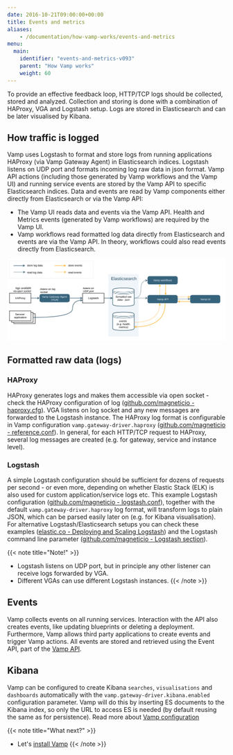 ```yaml
---
date: 2016-10-21T09:00:00+00:00
title: Events and metrics
aliases: 
    - /documentation/how-vamp-works/events-and-metrics
menu:
  main:
    identifier: "events-and-metrics-v093"
    parent: "How Vamp works"
    weight: 60
---
```


To provide an effective feedback loop, HTTP/TCP logs should be collected, stored and analyzed. Collection and storing is done with a combination of HAProxy, VGA and Logstash setup. Logs are stored in Elasticsearch and can be later visualised by Kibana.

## How traffic is logged

Vamp uses Logstash to format and store logs from running applications HAProxy (via Vamp Gateway Agent) in Elasticsearch indices. Logstash listens on UDP port and formats incoming log raw data in json format. Vamp API actions (including those generated by Vamp workflows and the Vamp UI) and running service events are stored by the Vamp API to specific Elasticsearch indices. 
Data and events are read by Vamp components either directly from Elasticsearch or via the Vamp API:

* The Vamp UI reads data and events via the Vamp API. Health and Metrics events (generated by Vamp workflows) are required by the Vamp UI.
* Vamp workflows read formatted log data directly from Elasticsearch and events are via the Vamp API. In theory, workflows could also read events directly from Elasticsearch.

![](/images/diagram/v093/events-and-metrics-flow.svg)


## Formatted raw data (logs)

### HAProxy
HAProxy generates logs and makes them accessible via open socket - check the HAProxy configuration of log ([github.com/magneticio - haproxy.cfg](https://github.com/magneticio/vamp-gateway-agent/blob/master/files/usr/local/vamp/haproxy.basic.cfg)).
VGA listens on log socket and any new messages are forwarded to the Logstash instance. The HAProxy log format is configurable in Vamp configuration `vamp.gateway-driver.haproxy` ([github.com/magneticio - reference.conf](https://github.com/magneticio/vamp/blob/master/bootstrap/src/main/resources/reference.conf)).
In general, for each HTTP/TCP request to HAProxy, several log messages are created (e.g. for gateway, service and instance level). 

### Logstash

A simple Logstash configuration should be sufficient for dozens of requests per second - or even more, depending on whether Elastic Stack (ELK) is also used for custom application/service logs etc. This example Logstash configuration ([github.com/magneticio - logstash.conf](https://github.com/magneticio/vamp-docker-images/blob/master/clique-base/logstash/logstash.conf)), together with the default `vamp.gateway-driver.haproxy` log format, will transform logs to plain JSON, which can be parsed easily later on (e.g. for Kibana visualisation).  
For alternative Logstash/Elasticsearch setups you can check these examples ([elastic.co - Deploying and Scaling Logstash](https://www.elastic.co/guide/en/logstash/current/deploying-and-scaling.html)) and the Logstash command line parameter ([github.com/magneticio - Logstash section](https://github.com/magneticio/vamp-docker-images/blob/master/quick-start/supervisord.conf)).

{{< note title="Note!" >}}
* Logstash listens on UDP port, but in principle any other listener can receive logs forwarded by VGA.
* Different VGAs can use different Logstash instances.
{{< /note >}}

## Events

Vamp collects events on all running services. Interaction with the API also creates events, like updating blueprints or deleting a deployment. Furthermore, Vamp allows third party applications to create events and trigger Vamp actions.
All events are stored and retrieved using the Event API, part of the [Vamp API](/documentation/api/v0.9.3/api-reference).


## Kibana

  Vamp can be configured to create Kibana `searches`, `visualisations` and `dashboards` automatically with the `vamp.gateway-driver.kibana.enabled` configuration parameter.
  Vamp will do this by inserting ES documents to the Kibana index, so only the URL to access ES is needed (by default reusing the same as for persistence). Read more about [Vamp configuration](/documentation/installation/v0.9.3/configure-vamp)

{{< note title="What next?" >}}
* Let's [install Vamp](/documentation/installation/v0.9.3/overview) 
{{< /note >}}